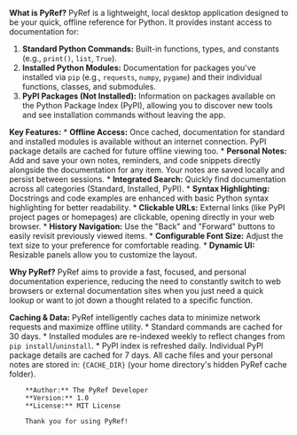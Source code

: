  **What is PyRef?**
        PyRef is a lightweight, local desktop application designed to be your quick, offline reference for Python. It provides instant access to documentation for:
      
1.  **Standard Python Commands:** Built-in functions, types, and constants (e.g., `print()`, `list`, `True`).
2.  **Installed Python Modules:** Documentation for packages you've installed via `pip` (e.g., `requests`, `numpy`, `pygame`) and their individual functions, classes, and submodules.
3.  **PyPI Packages (Not Installed):** Information on packages available on the Python Package Index (PyPI), allowing you to discover new tools and see installation commands without leaving the app.

 **Key Features:**
        * **Offline Access:** Once cached, documentation for standard and installed modules is available without an internet connection. PyPI package details are cached for future offline viewing too.
        * **Personal Notes:** Add and save your own notes, reminders, and code snippets directly alongside the documentation for any item. Your notes are saved locally and persist between sessions.
        * **Integrated Search:** Quickly find documentation across all categories (Standard, Installed, PyPI).
        * **Syntax Highlighting:** Docstrings and code examples are enhanced with basic Python syntax highlighting for better readability.
        * **Clickable URLs:** External links (like PyPI project pages or homepages) are clickable, opening directly in your web browser.
        * **History Navigation:** Use the "Back" and "Forward" buttons to easily revisit previously viewed items.
        * **Configurable Font Size:** Adjust the text size to your preference for comfortable reading.
        * **Dynamic UI:** Resizable panels allow you to customize the layout.
        
**Why PyRef?**
        PyRef aims to provide a fast, focused, and personal documentation experience, reducing the need to constantly switch to web browsers or external documentation sites when you just need a quick lookup or want to jot down a thought related to a specific function.

**Caching & Data:**
        PyRef intelligently caches data to minimize network requests and maximize offline utility.
        * Standard commands are cached for 30 days.
        * Installed modules are re-indexed weekly to reflect changes from `pip install`/`uninstall`.
        * PyPI index is refreshed daily. Individual PyPI package details are cached for 7 days.
        All cache files and your personal notes are stored in:
         `{CACHE_DIR}` (your home directory's hidden PyRef cache folder).

        **Author:** The PyRef Developer
        **Version:** 1.0
        **License:** MIT License

        Thank you for using PyRef!
